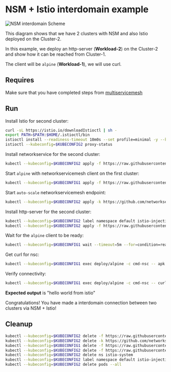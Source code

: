 # NSM + Istio interdomain example

![NSM  interdomain Scheme](./NSM+Istio_Datapath.svg "NSM Basic floating interdomain Scheme")

This diagram shows that we have 2 clusters with NSM and also Istio deployed on the Cluster-2.

In this example, we deploy an http-server (**Workload-2**) on the Cluster-2 and show how it can be reached from Cluster-1.

The client will be `alpine` (**Workload-1**), we will use curl.

## Requires

Make sure that you have completed steps from [multiservicemesh](../../suites/multiservicemesh)

## Run

Install Istio for second cluster:
```bash
curl -sL https://istio.io/downloadIstioctl | sh -
export PATH=$PATH:$HOME/.istioctl/bin
istioctl install --readiness-timeout 10m0s --set profile=minimal -y --kubeconfig=$KUBECONFIG2
istioctl --kubeconfig=$KUBECONFIG2 proxy-status
```

Install networkservice for the second cluster:
```bash
kubectl --kubeconfig=$KUBECONFIG2 apply -f https://raw.githubusercontent.com/networkservicemesh/deployments-k8s/ddcf6b18dfaeee97f2168db5af0d03457c7c6284/examples/interdomain/usecases/nsm_istio/netsvc.yaml
```

Start `alpine` with networkservicemesh client on the first cluster:

```bash
kubectl --kubeconfig=$KUBECONFIG1 apply -f https://raw.githubusercontent.com/networkservicemesh/deployments-k8s/ddcf6b18dfaeee97f2168db5af0d03457c7c6284/examples/interdomain/usecases/nsm_istio/greeting/client.yaml
```

Start `auto-scale` networkservicemesh endpoint:
```bash
kubectl --kubeconfig=$KUBECONFIG2 apply -k https://github.com/networkservicemesh/deployments-k8s/examples/interdomain/usecases/nsm_istio/nse-auto-scale?ref=ddcf6b18dfaeee97f2168db5af0d03457c7c6284
```

Install http-server for the second cluster:
```bash
kubectl --kubeconfig=$KUBECONFIG2 label namespace default istio-injection=enabled
kubectl --kubeconfig=$KUBECONFIG2 apply -f https://raw.githubusercontent.com/networkservicemesh/deployments-k8s/ddcf6b18dfaeee97f2168db5af0d03457c7c6284/examples/interdomain/usecases/nsm_istio/greeting/server.yaml
```

Wait for the `alpine` client to be ready:
```bash
kubectl --kubeconfig=$KUBECONFIG1 wait --timeout=5m --for=condition=ready pod -l app=alpine
```

Get curl for nsc:
```bash
kubectl --kubeconfig=$KUBECONFIG1 exec deploy/alpine -c cmd-nsc -- apk add curl
```

Verify connectivity:
```bash
kubectl --kubeconfig=$KUBECONFIG1 exec deploy/alpine -c cmd-nsc -- curl -s greeting.default:9080 | grep -o "hello world from istio"
```
**Expected output** is "hello world from istio"

Congratulations! 
You have made a interdomain connection between two clusters via NSM + Istio!

## Cleanup

```bash
kubectl --kubeconfig=$KUBECONFIG2 delete -f https://raw.githubusercontent.com/networkservicemesh/deployments-k8s/ddcf6b18dfaeee97f2168db5af0d03457c7c6284/examples/interdomain/usecases/nsm_istio/greeting/server.yaml
kubectl --kubeconfig=$KUBECONFIG2 delete -k https://github.com/networkservicemesh/deployments-k8s/examples/interdomain/usecases/nsm_istio/nse-auto-scale?ref=ddcf6b18dfaeee97f2168db5af0d03457c7c6284
kubectl --kubeconfig=$KUBECONFIG1 delete -f https://raw.githubusercontent.com/networkservicemesh/deployments-k8s/ddcf6b18dfaeee97f2168db5af0d03457c7c6284/examples/interdomain/usecases/nsm_istio/greeting/client.yaml
kubectl --kubeconfig=$KUBECONFIG2 delete -f https://raw.githubusercontent.com/networkservicemesh/deployments-k8s/ddcf6b18dfaeee97f2168db5af0d03457c7c6284/examples/interdomain/usecases/nsm_istio/netsvc.yaml
kubectl --kubeconfig=$KUBECONFIG2 delete ns istio-system
kubectl --kubeconfig=$KUBECONFIG2 label namespace default istio-injection-
kubectl --kubeconfig=$KUBECONFIG2 delete pods --all
```
